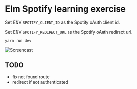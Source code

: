 # Elm Spotify learning exercise

Set ENV `SPOTIFY_CLIENT_ID` as the Spotify oAuth client id.

Set ENV `SPOTIFY_REDIRECT_URL` as the Spotify oAuth redirect url.

```yarn run dev```

![Screencast](https://raw.githubusercontent.com/jimenglish81/elm-spotify/master/spotify.gif)

## TODO
- fix not found route
- redirect if not authenticated
